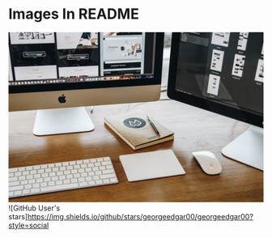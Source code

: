 # Images In README

![](img/newimg2.jpg)
![GitHub User's stars]https://img.shields.io/github/stars/georgeedgar00/georgeedgar00?style=social